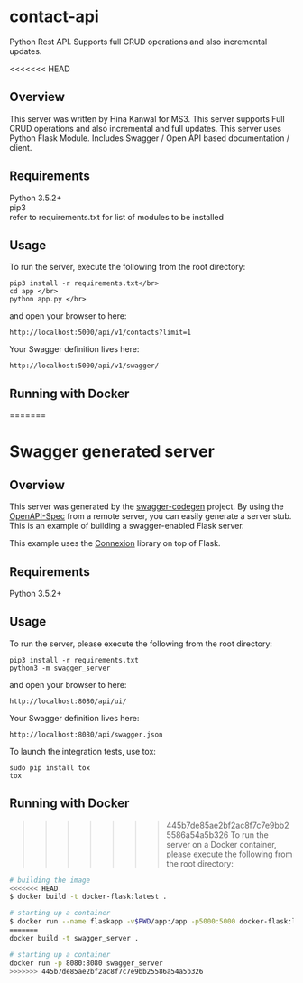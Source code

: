 # contact-api
Python Rest API. Supports full CRUD operations and also incremental updates. 

<<<<<<< HEAD
## Overview
This server was written by Hina Kanwal for MS3. This server supports Full CRUD operations and also incremental and full updates. 
This server uses Python Flask Module. Includes Swagger / Open API  based documentation / client.  
## Requirements
Python 3.5.2+</br>
pip3</br>
refer to requirements.txt for list of modules to be installed
## Usage
To run the server, execute the following from the root directory:
```
pip3 install -r requirements.txt</br>
cd app </br>
python app.py </br>
```

and open your browser to here:

```
http://localhost:5000/api/v1/contacts?limit=1
```

Your Swagger definition lives here:

```
http://localhost:5000/api/v1/swagger/
```

## Running with Docker

=======
# Swagger generated server

## Overview
This server was generated by the [swagger-codegen](https://github.com/swagger-api/swagger-codegen) project. By using the
[OpenAPI-Spec](https://github.com/swagger-api/swagger-core/wiki) from a remote server, you can easily generate a server stub.  This
is an example of building a swagger-enabled Flask server.

This example uses the [Connexion](https://github.com/zalando/connexion) library on top of Flask.

## Requirements
Python 3.5.2+

## Usage
To run the server, please execute the following from the root directory:

```
pip3 install -r requirements.txt
python3 -m swagger_server
```

and open your browser to here:

```
http://localhost:8080/api/ui/
```

Your Swagger definition lives here:

```
http://localhost:8080/api/swagger.json
```

To launch the integration tests, use tox:
```
sudo pip install tox
tox
```

## Running with Docker

>>>>>>> 445b7de85ae2bf2ac8f7c7e9bb25586a54a5b326
To run the server on a Docker container, please execute the following from the root directory:

```bash
# building the image
<<<<<<< HEAD
$ docker build -t docker-flask:latest .

# starting up a container
$ docker run --name flaskapp -v$PWD/app:/app -p5000:5000 docker-flask:latest
=======
docker build -t swagger_server .

# starting up a container
docker run -p 8080:8080 swagger_server
>>>>>>> 445b7de85ae2bf2ac8f7c7e9bb25586a54a5b326
```
